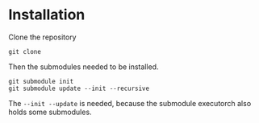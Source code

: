 # Installation

Clone the repository

```
git clone 
```

Then the submodules needed to be installed.

```
git submodule init
git submodule update --init --recursive
```

The `--init --update` is needed, because the submodule executorch also holds some submodules.